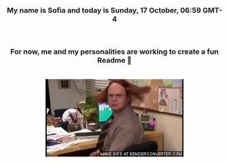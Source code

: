 


<div align="center">
<h3 >My name is Sofia and today is Sunday, 17 October, 06:59 GMT-4</h3><br>
<h3 >For now, me and my personalities are working to create a fun Readme 👋
</h3><br>
<img src='img/dwight.gif' alt='working...'/>
</div>
